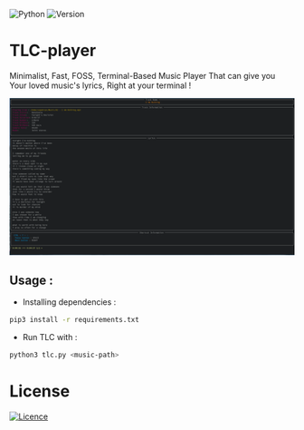 ![Python](https://img.shields.io/badge/python-3670A0?style=for-the-badge&logo=python&logoColor=ffdd54) 
![Version](https://img.shields.io/badge/version-1.0.0-blue)  


# TLC-player
Minimalist, Fast, FOSS, Terminal-Based Music Player That can give you Your loved music's lyrics, Right at your terminal !

![picture](https://github.com/SepehrRasouli/Tlc-player/blob/main/pictures/1.png)

## Usage :
* Installing dependencies :
```bash
pip3 install -r requirements.txt
```
* Run TLC with :
```bash 
python3 tlc.py <music-path>
```
# License
[![Licence](https://img.shields.io/github/license/Ileriayo/markdown-badges?style=for-the-badge)](./LICENSE)

